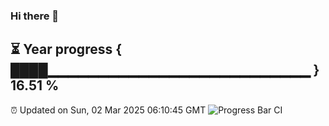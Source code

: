 ### Hi there 👋
⏳ Year progress { ████▁▁▁▁▁▁▁▁▁▁▁▁▁▁▁▁▁▁▁▁▁▁▁▁▁▁ } 16.51 %
---
⏰ Updated on Sun, 02 Mar 2025 06:10:45 GMT
![Progress Bar CI](https://github.com/Moyi321/Moyi321/workflows/Progress%20Bar%20CI/badge.svg)
